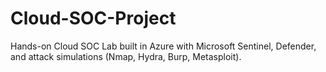 # Cloud-SOC-Project
Hands-on Cloud SOC Lab built in Azure with Microsoft Sentinel, Defender, and attack simulations (Nmap, Hydra, Burp, Metasploit).
